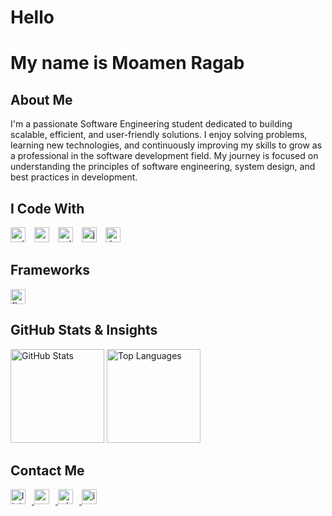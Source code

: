 <h1 align="left">Hello</h1>

<h1 align="left">My name is Moamen Ragab</h1>

<h2 align="left">About Me</h2>

<p align="left">
  I'm a passionate Software Engineering student dedicated to building scalable, efficient, and user-friendly solutions.
  I enjoy solving problems, learning new technologies, and continuously improving my skills to grow as a professional in the software development field.
  My journey is focused on understanding the principles of software engineering, system design, and best practices in development.
</p>

<h2 align="left">I Code With</h2>

<div align="left">
  <img src="https://cdn.jsdelivr.net/gh/devicons/devicon/icons/cplusplus/cplusplus-original.svg" height="24" width="24" style="margin-right: 10px;" alt="cplusplus logo" />
  <img src="https://cdn.jsdelivr.net/gh/devicons/devicon/icons/csharp/csharp-original.svg" height="24" width="24" style="margin-right: 10px;" alt="csharp logo" />
  <img src="https://cdn.jsdelivr.net/gh/devicons/devicon/icons/microsoftsqlserver/microsoftsqlserver-plain.svg" height="24" width="24" style="margin-right: 10px;" alt="sql server logo" />
  <img src="https://cdn.jsdelivr.net/gh/devicons/devicon/icons/javascript/javascript-original.svg" height="24" width="24" style="margin-right: 10px;" alt="javascript logo" />
  <img src="https://cdn.jsdelivr.net/gh/devicons/devicon/icons/dart/dart-original.svg" height="24" width="24" style="margin-right: 10px;" alt="dart logo" />
</div>

<h2 align="left">Frameworks</h2>

<div align="left">
  <img src="https://cdn.jsdelivr.net/gh/devicons/devicon/icons/flutter/flutter-original.svg" height="24" width="24" style="margin-right: 10px;" alt="flutter logo" />
</div>

<h2 align="left">GitHub Stats & Insights</h2>

<div align="left">
  <img src="https://github-readme-stats.vercel.app/api?username=moamenragab189&show_icons=true&theme=tokyonight" alt="GitHub Stats" height="150" />
  <img src="https://github-readme-stats.vercel.app/api/top-langs/?username=moamenragab189&layout=compact&theme=tokyonight" alt="Top Languages" height="150" />
</div>

<h2 align="left">Contact Me</h2>

<div align="left">
  <a href="https://linkedin.com/in/moamen-ragab" target="_blank">
    <img src="https://raw.githubusercontent.com/maurodesouza/profile-readme-generator/master/src/assets/icons/social/linkedin/default.svg" width="24" height="24" style="margin-right: 10px;" alt="linkedin logo" />
  </a>
  <a href="mailto:moamenragab66@gmail.com" target="_blank">
    <img src="https://raw.githubusercontent.com/maurodesouza/profile-readme-generator/master/src/assets/icons/social/gmail/default.svg" width="24" height="24" style="margin-right: 10px;" alt="gmail logo" />
  </a>
  <a href="https://wa.me/201020641775" target="_blank">
    <img src="https://raw.githubusercontent.com/maurodesouza/profile-readme-generator/master/src/assets/icons/social/whatsapp/default.svg" width="24" height="24" style="margin-right: 10px;" alt="whatsapp logo" />
  </a>
  <a href="https://www.instagram.com/moamen_ragab_14?igsh=ZnBidjUwZHg0NW5h&utm_source=qr" target="_blank">
    <img src="https://raw.githubusercontent.com/maurodesouza/profile-readme-generator/master/src/assets/icons/social/instagram/default.svg" width="24" height="24" style="margin-right: 10px;" alt="instagram logo" />
  </a>
</div>
